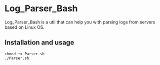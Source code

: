 # Log_Parser_Bash
Log_Parser_Bash is a util that can help you with parsing logs from servers based on Linux OS.

## Installation and usage
```
chmod +x Parser.sh
./Parser.sh
```
